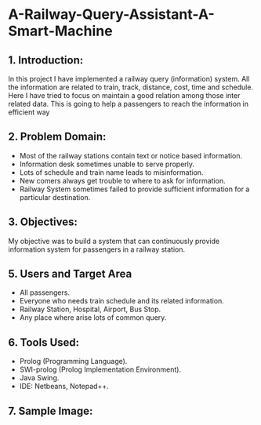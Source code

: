 # A-Railway-Query-Assistant-A-Smart-Machine

## 1. Introduction:
In this project I have implemented a railway query (information) system. All the information are related to train, track, distance, cost, time and schedule. Here I have tried to focus on maintain a good relation among those inter related data. This is going to help a passengers to reach the information in efficient way

## 2.	Problem Domain:

*	Most of the railway stations contain text or notice based information.
*	 Information desk sometimes unable to serve properly. 
*	 Lots of schedule and train name leads to misinformation.
*	 New comers always get trouble to where to ask for information. 
*	 Railway System sometimes failed to provide sufficient information for a particular destination.

## 3.   Objectives:
My objective was to build a system that can continuously provide information system for passengers in a railway station.

## 5.	Users and Target Area
*	All passengers.
*	Everyone who needs train schedule and its related information. 
*	Railway Station, Hospital, Airport, Bus Stop.
*	Any place where arise lots of common query.

## 6.  Tools Used:
*	 Prolog (Programming Language).
*	 SWI-prolog (Prolog Implementation Environment).
*	 Java Swing. 
*	IDE: Netbeans, Notepad++.

## 7.  Sample Image:
